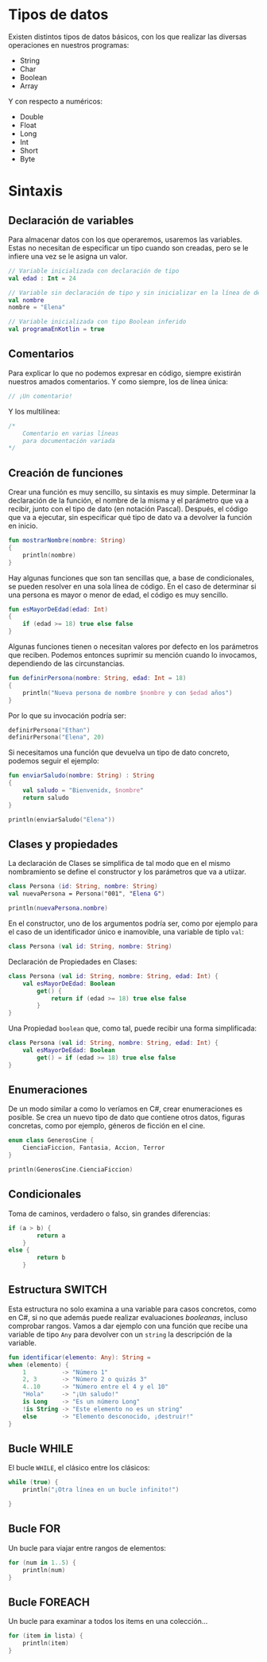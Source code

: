 # Tipos de datos

Existen distintos tipos de datos básicos, con los que realizar las diversas operaciones en nuestros programas:

* String
* Char
* Boolean
* Array

Y con respecto a numéricos:

* Double
* Float
* Long
* Int
* Short
* Byte

# Sintaxis

## Declaración de variables

Para almacenar datos con los que operaremos, usaremos las variables. Estas no necesitan de especificar un tipo cuando son creadas, pero se le infiere una vez se le asigna un valor.

```kt
// Variable inicializada con declaración de tipo
val edad : Int = 24

// Variable sin declaración de tipo y sin inicializar en la línea de declaración
val nombre
nombre = "Elena"

// Variable inicializada con tipo Boolean inferido
val programaEnKotlin = true
```

## Comentarios

Para explicar lo que no podemos expresar en código, siempre existirán nuestros amados comentarios. Y como siempre, los de línea única:

```kt
// ¡Un comentario!
```

Y los multilínea:

```kt
/*
    Comentario en varias líneas
    para documentación variada
*/
```

## Creación de funciones

Crear una función es muy sencillo, su sintaxis es muy simple. Determinar la declaración de la función, el nombre de la misma y el parámetro que va a recibir, junto con el tipo de dato (en notación Pascal).
Después, el código que va a ejecutar, sin especificar qué tipo de dato va a devolver la función en inicio.

```kt
fun mostrarNombre(nombre: String)
{
    println(nombre)
}
```

Hay algunas funciones que son tan sencillas que, a base de condicionales, se pueden resolver en una sola línea de código. En el caso de determinar si una persona es mayor o menor de edad, el código es muy sencillo.

```kt
fun esMayorDeEdad(edad: Int)
{
    if (edad >= 18) true else false
}
```

Algunas funciones tienen o necesitan valores por defecto en los parámetros que reciben. Podemos entonces suprimir su mención cuando lo invocamos, dependiendo de las circunstancias.

```kt
fun definirPersona(nombre: String, edad: Int = 18)
{
    println("Nueva persona de nombre $nombre y con $edad años")
}
```

Por lo que su invocación podría ser:

```kt
definirPersona("Ethan")
definirPersona("Elena", 20)
```

Si necesitamos una función que devuelva un tipo de dato concreto, podemos seguir el ejemplo:

```kt
fun enviarSaludo(nombre: String) : String
{
    val saludo = "Bienvenidx, $nombre"
    return saludo
}

println(enviarSaludo("Elena"))
```

## Clases y propiedades

La declaración de Clases se simplifica de tal modo que en el mismo nombramiento se define el constructor y los parámetros que va a utiizar.

```kt
class Persona (id: String, nombre: String)
val nuevaPersona = Persona("001", "Elena G")

println(nuevaPersona.nombre)

```

En el constructor, uno de los argumentos podría ser, como por ejemplo para el caso de un identificador único e inamovible, una variable de tiplo `val`:

```kt
class Persona (val id: String, nombre: String)
```

Declaración de Propiedades en Clases:

```kt
class Persona (val id: String, nombre: String, edad: Int) {
    val esMayorDeEdad: Boolean
        get() {
            return if (edad >= 18) true else false
        }
}
```

Una Propiedad `boolean` que, como tal, puede recibir una forma simplificada:

```kt
class Persona (val id: String, nombre: String, edad: Int) {
    val esMayorDeEdad: Boolean
        get() = if (edad >= 18) true else false
}
```

## Enumeraciones

De un modo similar a como lo veríamos en C#, crear enumeraciones es posible. Se crea un nuevo tipo de dato que contiene otros datos, figuras concretas, como por ejemplo, géneros de ficción en el cine.

```kt
enum class GenerosCine {
    CienciaFiccion, Fantasia, Accion, Terror
}

println(GenerosCine.CienciaFiccion)

```

## Condicionales

Toma de caminos, verdadero o falso, sin grandes diferencias:

```kt
if (a > b) {
        return a
    }
else {
        return b
    }
```

## Estructura SWITCH

Esta estructura no solo examina a una variable para casos concretos, como en C#, si no que además puede realizar evaluaciones *booleanas*, incluso comprobar rangos. Vamos a dar ejemplo con una función que recibe una variable de tipo `Any` para devolver con un `string` la descripción de la variable.

```kt
fun identificar(elemento: Any): String =
when (elemento) {
    1          -> "Número 1"
    2, 3       -> "Número 2 o quizás 3"
    4..10      -> "Número entre el 4 y el 10"
    "Hola"     -> "¡Un saludo!"
    is Long    -> "Es un número Long"
    !is String -> "Este elemento no es un string"
    else       -> "Elemento desconocido, ¡destruir!"
}
```

## Bucle WHILE

El bucle `WHILE`, el clásico entre los clásicos:

```kt
while (true) {
    println("¡Otra línea en un bucle infinito!")

}
```

## Bucle FOR

Un bucle para viajar entre rangos de elementos:

```kt
for (num in 1..5) {
    println(num)
}
```

## Bucle FOREACH

Un bucle para examinar a todos los items en una colección...

```kt
for (item in lista) {
    println(item)
}
```

